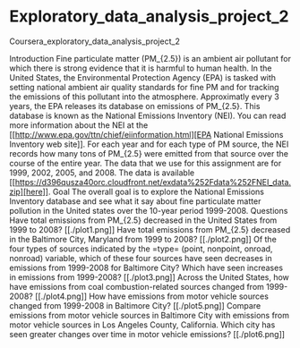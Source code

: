 # Exploratory_data_analysis_project_2
Coursera_exploratory_data_analysis_project_2

Introduction
Fine particulate matter (PM_{2.5}) is an ambient air pollutant for which there is strong evidence that it is harmful to human health. In the United States, the Environmental Protection Agency (EPA) is tasked with setting national ambient air quality standards for fine PM and for tracking the emissions of this pollutant into the atmosphere. Approximatly every 3 years, the EPA releases its database on emissions of PM_{2.5}. This database is known as the National Emissions Inventory (NEI). You can read more information about the NEI at the [[http://www.epa.gov/ttn/chief/eiinformation.html][EPA National Emissions Inventory web site]].
For each year and for each type of PM source, the NEI records how many tons of PM_{2.5} were emitted from that source over the course of the entire year. The data that we use for this assignment are for 1999, 2002, 2005, and 2008. The data is available [[https://d396qusza40orc.cloudfront.net/exdata%252Fdata%252FNEI_data.zip][here]].
Goal The overall goal is to explore the National Emissions Inventory database and see what it say about fine particulate matter pollution in the United states over the 10-year period 1999-2008.
Questions
Have total emissions from PM_{2.5} decreased in the United States from 1999 to 2008?
[[./plot1.png]]
Have total emissions from PM_{2.5} decreased in the Baltimore City, Maryland from 1999 to 2008?
[[./plot2.png]]
Of the four types of sources indicated by the =type= (point, nonpoint, onroad, nonroad) variable, which of these four sources have seen decreases in emissions from 1999-2008 for Baltimore City? Which have seen increases in emissions from 1999-2008?
[[./plot3.png]]
Across the United States, how have emissions from coal combustion-related sources changed from 1999-2008?
[[./plot4.png]]
How have emissions from motor vehicle sources changed from 1999-2008 in Baltimore City?
[[./plot5.png]]
Compare emissions from motor vehicle sources in Baltimore City with emissions from motor vehicle sources in Los Angeles County, California. Which city has seen greater changes over time in motor vehicle emissions?
[[./plot6.png]]

